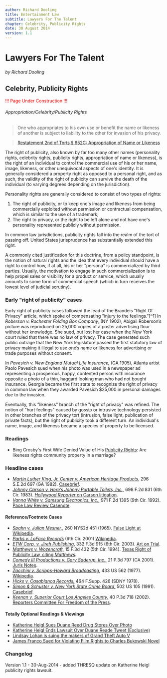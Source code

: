 ```yaml
---
author: Richard Dooling
title: Entertainment Law
subtitle: Lawyers For The Talent
chapter: Celebrity, Publicity Rights
date: 30 August 2014
version: 1.1
---
```


# Lawyers For The Talent

###### by Richard Dooling

## Celebrity, Publicity Rights

<span style="color: red">!!! Page Under Construction !!!</span>

###### Appropriation/Celebrity/Publicity Rights

> One who appropriates to his own use or benefit the name or likeness of another is subject to liability to the other for invasion of his privacy.

> [Restatement 2nd of Torts &sect; 652C: Appropriation of Name or Likeness](http://tinyurl.com/mwxvn5y)

The right of publicity, also known by far too many other names (personality rights, celebrity rights, publicity rights, appropriation of name or likeness), is the right of an individual to control the commercial use of his or her name, image, likeness, or other unequivocal aspects of one's identity. It is generally considered a property right as opposed to a personal right, and as such, the validity of the right of publicity can survive the death of the individual (to varying degrees depending on the jurisdiction).

Personality rights are generally considered to consist of two types of rights: 

1. The right of publicity, or to keep one's image and likeness from being commercially exploited without permission or contractual compensation, which is similar to the use of a trademark; 
2. The right to privacy, or the right to be left alone and not have one's personality represented publicly without permission. 

In common law jurisdictions, publicity rights fall into the realm of the tort of passing off. United States jurisprudence has substantially extended this right.

A commonly cited justification for this doctrine, from a policy standpoint, is the notion of natural rights and the idea that every individual should have a right to control how, if at all, his or her "persona" is commercialized by third parties. Usually, the motivation to engage in such commercialization is to help propel sales or visibility for a product or service, which usually amounts to some form of commercial speech (which in turn receives the lowest level of judicial scrutiny).

### Early "right of publicity" cases 

Early right of publicity cases followed the lead of the Brandeis "Right Of Privacy" article, which spoke of compensating "injury to the feelings."[^1] In *Roberson v. Rochester Folding Box Company,* (NY 1902), Abigail Roberson’s picture was reproduced on 25,000 copies of a poster advertising flour without her knowledge. She sued, but lost her case when the New York court ruled that there was no law of privacy. The case generated such public outrage that the New York legislature passed the first statutory law of privacy making it illegal to use one’s name or likeness for advertising or trade purposes without consent.

In *Pavesich v. New England Mutual Life Insurance,* (GA 1905), Atlanta artist Paolo Pavesich sued when his photo was used in a newspaper ad representing a prosperous, happy, contented person with insurance opposite a photo of a thin, haggard looking man who had not bought insurance. Georgia became the first state to recognize the right of privacy in common law when they awarded Pavesich $25,000 in personal damages due to the invasion.

Eventually, this "likeness" branch of the "right of privacy" was refined. The notion of "hurt feelings" caused by gossip or intrusive technology persisted in other branches of the privacy tort (intrusion, false light, publication of private facts), but the right of publicity took a different turn. An individual's name, image, and likeness became a species of property to be licensed. 

### Readings ###

* Bing Crosby's First Wife Denied Value of His [Publicity Rights](http://www.hollywoodreporter.com/thr-esq/bing-crosbys-first-wife-denied-675755): Are likeness rights community property in a marriage?  

### Headline cases ###

*   [*Martin Luther King, Jr. Center v. American Heritage Products*](http://lawschool.westlaw.com/shared/westlawRedirect.aspx?task=find&cite=296se2d697&appflag=67.12), 296 S.E.2d 697 (GA 1982).  [Casebrief](http://www.casebriefs.com/blog/law/property/property-law-keyed-to-singer/intellectual-property/martin-luther-king-jr-center-for-social-change-inc-v-american-heritage-products-inc/).
*   [*Johnny Carson v. Here’s Johnny Portable Toilets, Inc.,*](http://lawschool.westlaw.com/shared/westlawRedirect.aspx?task=find&cite=698F2d831&appflag=67.12) 698 F.2d 831 (6th Cir. 1983). [*Hollywood Reporter* on Carson litigation](http://www.hollywoodreporter.com/blogs/thr-esq/johnny-carson-estate-wins-injunction-63785).
*   [*Vanna White v. Samsung Electronics, Inc.,*](http://lawschool.westlaw.com/shared/westlawRedirect.aspx?task=find&cite=971f2d1395&appflag=67.12) 971 F.2d 1395 (9th Cir. 1992). [Pace Law Review Casenote](http://digitalcommons.pace.edu/cgi/viewcontent.cgi?article=1359&context=plr).  

#### Reference/Footnote Cases ###

*   [*Spahn v. Julian Mesner,*](http://lawschool.westlaw.com/shared/westlawRedirect.aspx?task=find&cite=23+a.d.2d+216&appflag=67.12), 260 NYS2d 451 (1965). [False Light at Wikipedia](http://en.wikipedia.org/wiki/False_light).  
*   [*Parks v. LaFace Records*](http://lawschool.westlaw.com/shared/westlawRedirect.aspx?task=find&cite=329+F.3d+437&appflag=67.12) (6th Cir. 2001) [Wikipedia](http://en.wikipedia.org/wiki/Rosa_Parks_v._LaFace_Records).
*   [*ETW Corp. v. Jireh Publishing*](http://lawschool.westlaw.com/shared/westlawRedirect.aspx?task=find&cite=332f3d915&appflag=67.12), 332 F.3d 915 (6th Cir. 2003). [Art on Trial](http://www.tjcenter.org/ArtOnTrial/trademark.html).
*   [*Matthews v. Wozencraft,*](http://lawschool.westlaw.com/shared/westlawRedirect.aspx?task=find&cite=15f3d432&appflag=67.12) 15 F.3d 432 (5th Cir. 1994). [Texas Right of Publicity Law, citing *Matthews*](http://www.dmlp.org/legal-guide/texas-right-publicity-law).
*   [*Comedy III Productions v. Gary Saderup, Inc.,*](http://lawschool.westlaw.com/shared/westlawRedirect.aspx?task=find&cite=21+p3d+797&appflag=67.12) 21 P.3d 797 (CA 2001). [Juris Notes](http://www.jurisnotes.com/IP/articles/acriticalexam.htm).
*   [*Zacchini v. Scripps-Howard Broadcasting*](http://lawschool.westlaw.com/shared/westlawRedirect.aspx?task=find&cite=433us562&appflag=67.12), 433 US 562 (1977).  [Wikipedia](http://en.wikipedia.org/wiki/Zacchini_v._Scripps-Howard_Broadcasting_Co.).
*   [*Hicks v. Casablanca Records,*](http://lawschool.westlaw.com/shared/westlawRedirect.aspx?task=find&cite=464fsupp426&appflag=67.12) 464 F.Supp. 426 (SDNY 1978).
*   [*Simon & Schuster v. New York State Crime Board,*](http://lawschool.westlaw.com/shared/westlawRedirect.aspx?task=find&cite=502us105&appflag=67.12) 502 US 105 (1991). [Casebrief](http://www.casebriefs.com/blog/law/constitutional-law/constitutional-law-keyed-to-chemerinsky/first-amendment-freedom-of-expression/simon-schuster-inc-v-members-of-the-new-york-state-crime-victims-board/).
*   [*Keenan v. Superior Court Los Angeles County,*](http://lawschool.westlaw.com/shared/westlawRedirect.aspx?task=find&cite=27+Cal.4th+413&appflag=67.12) 40 P.3d 718 (2002). [Reporters Committee For Freedom of the Press](http://www.rcfp.org/browse-media-law-resources/news/high-court-strikes-down-state-son-sam-law).

#### Totally Optional Readings & Viewings

* [Katherine Heigl Sues Duane Reed Drug Stores Over Photo](http://www.washingtonpost.com/entertainment/celebrities/actress-heigl-sues-pharmacy-company-over-photo/2014/04/09/ffa1b0aa-c03a-11e3-9ee7-02c1e10a03f0_story.html)
* [Katherine Heigl Ends Lawsuit Over Duane Reade Tweet (Exclusive)](http://www.hollywoodreporter.com/thr-esq/katherine-heigl-ends-lawsuit-duane-728552)
* [Lindsay Lohan is suing the makers of Grand Theft Auto V](http://www.bbc.co.uk/newsbeat/28129505)
* [James Franco Sued for Violating Film Rights to Charles Bukowski Novel](http://www.hollywoodreporter.com/thr-esq/james-franco-sued-violating-film-699013)

### Changelog

Version 1.1 - 30-Aug-2014 - added THRESQ update on Katherine Heigl publicity rights lawsuit.

